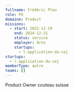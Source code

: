 ```yaml
---
fullname: Frédéric Plau
role: PO
domaine: Produit
missions:
  - start: 2022-12-19
    end: 2024-12-31
    status: service
    employer: Octo
    startups:
      - l-application-du-cej
startups:
  - l-application-du-cej
memberType: autre
teams: []
---
```

Product Owner couteau suisse